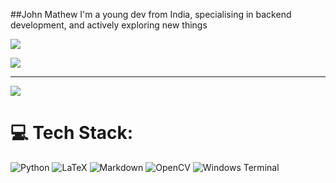 ##John Mathew
I'm a young dev from India, specialising in backend development, and actively exploring new things<br>


![](https://github-readme-stats.vercel.app/api/top-langs/?username=johnmathewj&theme=dark&hide_border=false&include_all_commits=true&count_private=true&layout=compact)

![](https://github-contributor-stats.vercel.app/api?username=johnmathewj&limit=5&theme=dark&combine_all_yearly_contributions=true)

---
[![](https://visitcount.itsvg.in/api?id=johnmathewj&icon=0&color=0)](https://visitcount.itsvg.in)
# 💻 Tech Stack:
![Python](https://img.shields.io/badge/python-3670A0?style=for-the-badge&logo=python&logoColor=ffdd54) ![LaTeX](https://img.shields.io/badge/latex-%23008080.svg?style=for-the-badge&logo=latex&logoColor=white) ![Markdown](https://img.shields.io/badge/markdown-%23000000.svg?style=for-the-badge&logo=markdown&logoColor=white) ![OpenCV](https://img.shields.io/badge/opencv-%23white.svg?style=for-the-badge&logo=opencv&logoColor=white) ![Windows Terminal](https://img.shields.io/badge/Windows%20Terminal-%234D4D4D.svg?style=for-the-badge&logo=windows-terminal&logoColor=white)
